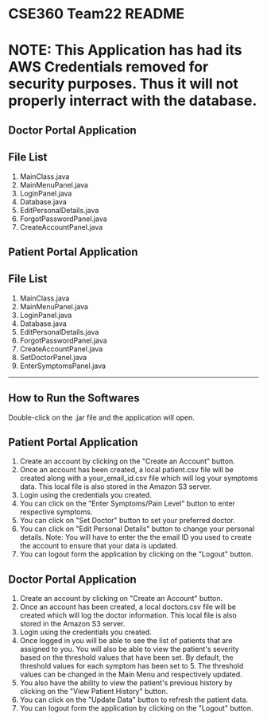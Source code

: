 # CSE360 Team22 README
NOTE:  This Application has had its AWS Credentials removed for security purposes.  Thus it will not properly interract with the database.
==============
Doctor Portal Application
--------------------------
File List
--------------------------
1. MainClass.java
2. MainMenuPanel.java
3. LoginPanel.java
4. Database.java
5. EditPersonalDetails.java
6. ForgotPasswordPanel.java
7. CreateAccountPanel.java

Patient Portal Application
--------------------------
File List
--------------------------
1. MainClass.java
2. MainMenuPanel.java
3. LoginPanel.java
4. Database.java
5. EditPersonalDetails.java
6. ForgotPasswordPanel.java
7. CreateAccountPanel.java
8. SetDoctorPanel.java
9. EnterSymptomsPanel.java

--------------------------
How to Run the Softwares
--------------------------
Double-click on the .jar file and the application will open.

Patient Portal Application
--------------------------
1. Create an account by clicking on the "Create an Account" button.
2. Once an account has been created, a local patient.csv file will be created along with a your_email_id.csv file which will log your symptoms data. This local file is also stored in the Amazon S3 server. 
3. Login using the credentials you created.
4. You can click on the "Enter Symptoms/Pain Level" button to enter respective symptoms.
5. You can click on "Set Doctor" button to set your preferred doctor.
6. You can click on "Edit Personal Details" button to change your personal details. Note: You will have to enter the the email ID you used to create the account to ensure that your data is updated. 
7. You can logout form the application by clicking on the "Logout" button.

Doctor Portal Application
--------------------------
1. Create an account by clicking on "Create an Account" button.
2. Once an account has been created, a local doctors.csv file will be created which will log the doctor information. This local file is also stored in the Amazon S3 server. 
3. Login using the credentials you created.
4. Once logged in you will be able to see the list of patients that are assigned to you. You will also be able to view the patient's severity based on the threshold values that have been set. By default, the threshold values for each symptom has been set to 5. The threshold values can be changed in the Main Menu and respectively updated. 
5. You also have the ability to view the patient's previous history by clicking on the "View Patient History" button.
6. You can click on the "Update Data" button to refresh the patient data. 
7. You can logout form the application by clicking on the "Logout" button.
